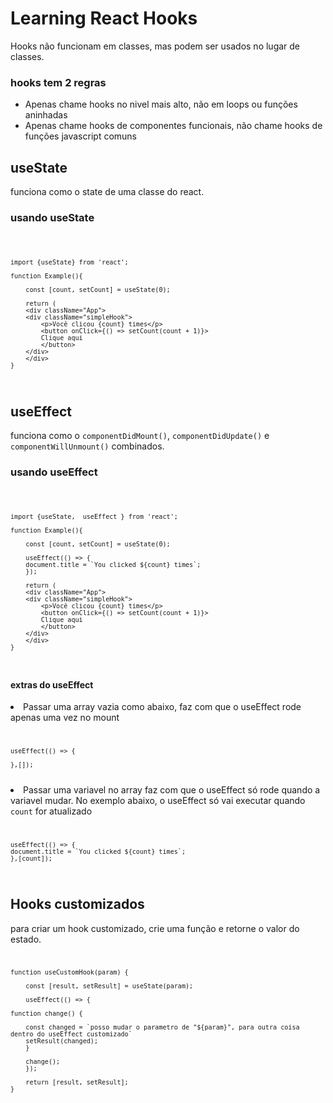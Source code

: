 # Learning React Hooks
Hooks não funcionam em classes, mas podem ser usados no lugar de classes.
### hooks tem 2 regras 
<ul>
<li>Apenas chame hooks no nivel mais alto, não em loops ou funções aninhadas</li>
<li>Apenas chame hooks de componentes funcionais, não chame hooks de funções javascript comuns</li>
</ul>

## useState
funciona como o state de uma classe do react.
### usando useState
<code>

    import {useState} from 'react';

    function Example(){

        const [count, setCount] = useState(0);

        return (
        <div className="App">
        <div className="simpleHook">
            <p>Você clicou {count} times</p>
            <button onClick={() => setCount(count + 1)}>
            Clique aqui
            </button>
        </div>
        </div>
    }

</code> 

## useEffect
funciona como o <code>componentDidMount()</code>, <code>componentDidUpdate()</code> e <code>componentWillUnmount()</code> combinados.
### usando useEffect
<code>

    import {useState,  useEffect } from 'react';

    function Example(){

        const [count, setCount] = useState(0);

        useEffect(() => {
        document.title = `You clicked ${count} times`;
        });

        return (
        <div className="App">
        <div className="simpleHook">
            <p>Você clicou {count} times</p>
            <button onClick={() => setCount(count + 1)}>
            Clique aqui
            </button>
        </div>
        </div>
    }

</code> 

#### extras do useEffect
<li>Passar uma array vazia como abaixo, faz com que o useEffect rode apenas uma vez no mount</li>
<code>

    useEffect(() => {
    
    },[]);

</code>

<li>Passar uma variavel no array faz com que o useEffect só rode quando a variavel mudar. No exemplo abaixo, o useEffect só vai executar quando <code>count</code> for atualizado</li>

<code>

    useEffect(() => {
    document.title = `You clicked ${count} times`;
    },[count]);

</code>

## Hooks customizados
para criar um hook customizado, crie uma função e retorne o valor do estado.
<code>
 
    function useCustomHook(param) {

        const [result, setResult] = useState(param);

        useEffect(() => {

    function change() {

        const changed = `posso mudar o parametro de "${param}", para outra coisa dentro do useEffect customizado`
        setResult(changed);
        }

        change();
        });

        return [result, setResult];
    }


</code>